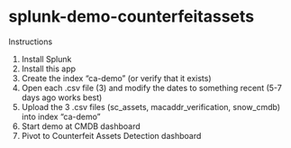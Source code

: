 # splunk-demo-counterfeitassets

Instructions

1.	Install Splunk
2.	Install this app
3.	Create the index “ca-demo” (or verify that it exists)
4.	Open each .csv file (3) and modify the dates to something recent (5-7 days ago works best)
5.	Upload the 3 .csv files (sc_assets, macaddr_verification, snow_cmdb) into index “ca-demo”
6.	Start demo at CMDB dashboard 
7.	Pivot to Counterfeit Assets Detection dashboard
